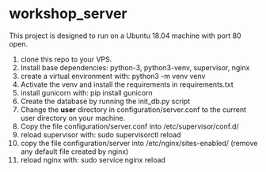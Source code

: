 # workshop_server

This project is designed to run on a Ubuntu 18.04 machine with port 80 open.

1. clone this repo to your VPS.
2. Install base dependencies: python-3, python3-venv, supervisor, nginx
3. create a virtual environment with: python3 -m venv venv
4. Activate the venv and install the requirements in requirements.txt
5. install gunicorn with: pip install gunicorn
6. Create the database by running the init_db.py script
7. Change the **user** directory in configuration/server.conf to the current user directory on your machine.
8. Copy the file configuration/server.conf into /etc/supervisor/conf.d/
9. reload supervisor with: sudo supervisorctl reload
10. copy the file configuration/server into /etc/nginx/sites-enabled/ (remove any default file created by nginx)
11. reload nginx with: sudo service nginx reload